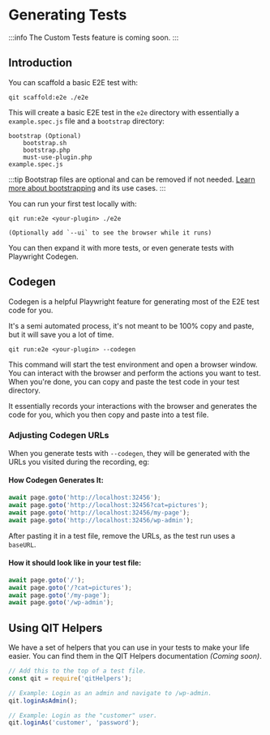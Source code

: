 # Generating Tests

:::info
The Custom Tests feature is coming soon.
:::

## Introduction

You can scaffold a basic E2E test with:

```qitbash
qit scaffold:e2e ./e2e
```

This will create a basic E2E test in the `e2e` directory with essentially a `example.spec.js` file and a `bootstrap` directory:

```
bootstrap (Optional)
    bootstrap.sh
    bootstrap.php
    must-use-plugin.php
example.spec.js
```

:::tip
Bootstrap files are optional and can be removed if not needed. [Learn more about bootstrapping](/docs/custom-tests/bootstrap-and-test-phases) and its use cases.
:::

You can run your first test locally with:

```qitbash
qit run:e2e <your-plugin> ./e2e

(Optionally add `--ui` to see the browser while it runs)
```

You can then expand it with more tests, or even generate tests with Playwright Codegen.

## Codegen

Codegen is a helpful Playwright feature for generating most of the E2E test code for you.

It's a semi automated process, it's not meant to be 100% copy and paste, but it will save you a lot of time.

```qitbash
qit run:e2e <your-plugin> --codegen
```

This command will start the test environment and open a browser window. You can interact with the browser and perform the actions you want to test. When you're done, you can copy and paste the test code in your test directory.

It essentially records your interactions with the browser and generates the code for you, which you then copy and paste into a test file.

### Adjusting Codegen URLs

When you generate tests with `--codegen`, they will be generated with the URLs you visited during the recording, eg:


#### How Codegen Generates It:

```js
await page.goto('http://localhost:32456');
await page.goto('http://localhost:32456?cat=pictures');
await page.goto('http://localhost:32456/my-page');
await page.goto('http://localhost:32456/wp-admin');
```

After pasting it in a test file, remove the URLs, as the test run uses a `baseURL`.

#### How it should look like in your test file:

```js
await page.goto('/');
await page.goto('/?cat=pictures');
await page.goto('/my-page');
await page.goto('/wp-admin');
```

## Using QIT Helpers

We have a set of helpers that you can use in your tests to make your life easier. You can find them in the QIT Helpers documentation _(Coming soon)_.

```js
// Add this to the top of a test file.
const qit = require('qitHelpers');

// Example: Login as an admin and navigate to /wp-admin.
qit.loginAsAdmin();

// Example: Login as the "customer" user.
qit.loginAs('customer', 'password');
```